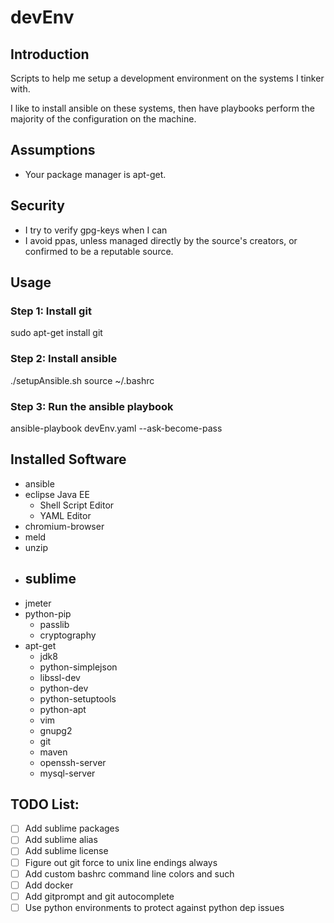 # devEnv

## Introduction
Scripts to help me setup a development environment on the systems I tinker with.

I like to install ansible on these systems, then have playbooks perform the majority of the configuration on the machine.

## Assumptions
- Your package manager is apt-get.

## Security
- I try to verify gpg-keys when I can
- I avoid ppas, unless managed directly by the source's creators, or confirmed to be a reputable source.

## Usage
### Step 1: Install git
sudo apt-get install git

### Step 2: Install ansible
./setupAnsible.sh
source ~/.bashrc

### Step 3: Run the ansible playbook
ansible-playbook devEnv.yaml --ask-become-pass

## Installed Software
- ansible
- eclipse Java EE
  - Shell Script Editor
  - YAML Editor
- chromium-browser
- meld
- unzip
- sublime
  -  
- jmeter
- python-pip
  - passlib
  - cryptography
- apt-get
  - jdk8
  - python-simplejson
  - libssl-dev
  - python-dev
  - python-setuptools
  - python-apt
  - vim
  - gnupg2
  - git
  - maven
  - openssh-server
  - mysql-server


## TODO List:
- [ ] Add sublime packages
- [ ] Add sublime alias
- [ ] Add sublime license
- [ ] Figure out git force to unix line endings always
- [ ] Add custom bashrc command line colors and such
- [ ] Add docker
- [ ] Add gitprompt and git autocomplete
- [ ] Use python environments to protect against python dep issues
